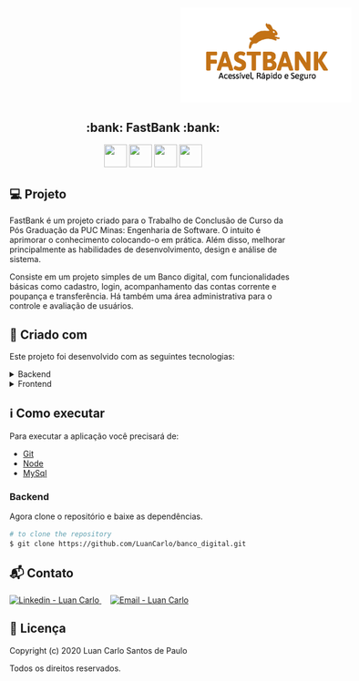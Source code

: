 <p align="center"> 
  <img src="app/public/images/logo.jpg" width="300px" style="margin-left:300px;"/>
</p>

<h2 align="center">
 :bank:  FastBank  :bank:
</h2>


<p align="center"> 
  <img src="https://devicons.github.io/devicon/devicon.git/icons/html5/html5-original-wordmark.svg" width="40" height=" 40"/> 
  <img src="https://devicons.github.io/devicon/devicon.git/icons/javascript/javascript-original.svg" width="40" height=" 40"/> 
  <img src="https://devicons.github.io/devicon/devicon.git/icons/mysql/mysql-original-wordmark.svg" width="40" height="40"/>
  <img src="https://devicons.github.io/devicon/devicon.git/icons/nodejs/nodejs-original-wordmark.svg"  width="40" height="40"/> 
</p>

## :computer: Projeto 

FastBank é um projeto criado para o Trabalho de Conclusão de Curso da Pós Graduação da PUC Minas: Engenharia de Software. O intuito é aprimorar o conhecimento colocando-o em prática. Além disso, melhorar principalmente as habilidades de desenvolvimento, design e análise de sistema. 

Consiste em um projeto simples de um Banco digital, com funcionalidades básicas como cadastro, login, acompanhamento das contas corrente e poupança e transferência. Há também uma área administrativa para o controle e avaliação de usuários.


## :rocket: Criado com

Este projeto foi desenvolvido com as seguintes tecnologias:

<details>
  <summary>Backend</summary>

-   [Node.js](https://nodejs.org/)
-   [Express](https://expressjs.com/)
-   [Javascript](https://www.w3schools.com/js/)
-   [VS Code](https://code.visualstudio.com/)

</details>

<details>
  <summary>Frontend</summary>

-   [Bootstrap](https://getbootstrap.com/)
-   [Javascript](https://www.w3schools.com/js/)
-   [CSS](https://www.w3schools.com/css/)
-   [JQuery](https://jquery.com/)
-   [VS Code](https://code.visualstudio.com/)

</details>

## :information_source: Como executar

Para executar a aplicação você precisará de:
* [Git](https://git-scm.com)
* [Node](https://nodejs.org/)
* [MySql](https://www.mysql.com/) 


### Backend
Agora clone o repositório e baixe as dependências.
```bash
# to clone the repository
$ git clone https://github.com/LuanCarlo/banco_digital.git

```
## :mailbox_with_mail: Contato

<a href="https://www.linkedin.com/in/luan-carlo-santos-de-paulo-ba467ba4/" target="_blank" >
  <img alt="Linkedin - Luan Carlo" src="https://img.shields.io/badge/Linkedin--%23F8952D?style=social&logo=linkedin">
</a>&nbsp;&nbsp;&nbsp;
<a href="mailto:luancarlo.paulo@gmail.com" target="_blank" >
  <img alt="Email - Luan Carlo" src="https://img.shields.io/badge/Email--%23F8952D?style=social&logo=gmail">
</a> 

## :page_facing_up: Licença

Copyright (c) 2020 Luan Carlo Santos de Paulo

Todos os direitos reservados.
